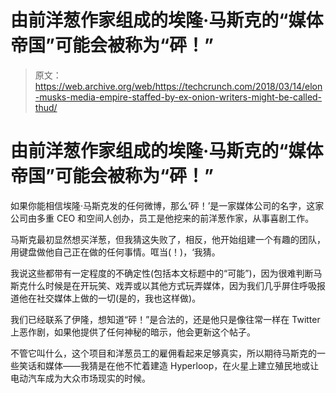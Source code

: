 # 由前洋葱作家组成的埃隆·马斯克的“媒体帝国”可能会被称为“砰！”

> 原文：<https://web.archive.org/web/https://techcrunch.com/2018/03/14/elon-musks-media-empire-staffed-by-ex-onion-writers-might-be-called-thud/>

# 由前洋葱作家组成的埃隆·马斯克的“媒体帝国”可能会被称为“砰！”

如果你能相信埃隆·马斯克发的任何微博，那么‘砰！’是一家媒体公司的名字，这家公司由多重 CEO 和空间人创办，员工是他挖来的前洋葱作家，从事喜剧工作。

马斯克最初显然想买洋葱，但我猜这失败了，相反，他开始组建一个有趣的团队，用键盘做他自己正在做的任何事情。哐当(！)，‘我猜。

我说这些都带有一定程度的不确定性(包括本文标题中的“可能”)，因为很难判断马斯克什么时候是在开玩笑、戏弄或以其他方式玩弄媒体，因为我们几乎屏住呼吸报道他在社交媒体上做的一切(是的，我也这样做)。

我们已经联系了伊隆，想知道“砰！”是合法的，还是他只是像往常一样在 Twitter 上恶作剧，如果他提供了任何神秘的暗示，他会更新这个帖子。

不管它叫什么，这个项目和洋葱员工的雇佣看起来足够真实，所以期待马斯克的一些笑话和媒体——我猜是在他不忙着建造 Hyperloop，在火星上建立殖民地或让电动汽车成为大众市场现实的时候。